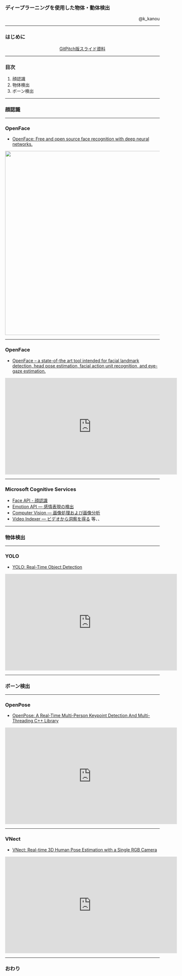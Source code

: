 ### ディープラーニングを使用した物体・動体検出

<p align="right">
@k_kanou
</p>

---


### はじめに

<p align="center">
<a href="https://gitpitch.com/lvisdd/object-detection-using-deep-learning">GitPitch版スライド資料</a>
</p>

---


### 目次

1. 顔認識
1. 物体検出
1. ボーン検出

---


### 顔認識


---


### OpenFace

* [OpenFace: Free and open source face recognition with deep neural networks.](https://cmusatyalab.github.io/openface/)

<img src="https://raw.githubusercontent.com/cmusatyalab/openface/master/images/summary.jpg" width="600">

---


### OpenFace

* [OpenFace – a state-of-the art tool intended for facial landmark detection, head pose estimation, facial action unit recognition, and eye-gaze estimation.](https://github.com/TadasBaltrusaitis/OpenFace)

<iframe width="560" height="315" src="https://www.youtube.com/embed/V7rV0uy7heQ" frameborder="0" allowfullscreen></iframe>

---


### Microsoft Cognitive Services


* <a href="https://azure.microsoft.com/ja-jp/services/cognitive-services/face/">Face API - 顔認識</a>
* <a href="https://azure.microsoft.com/ja-jp/services/cognitive-services/emotion/">Emotion API — 感情表現の検出</a>
* <a href="https://azure.microsoft.com/ja-jp/services/cognitive-services/computer-vision/">Computer Vision — 画像処理および画像分析</a>
* <a href="https://azure.microsoft.com/ja-jp/services/cognitive-services/video-indexer/">Video Indexer — ビデオから洞察を得る</a>
等、、

---


### 物体検出


---


### YOLO

* [YOLO: Real-Time Object Detection](https://pjreddie.com/darknet/yolo/)

<iframe width="560" height="315" src="https://www.youtube.com/embed/VOC3huqHrss" frameborder="0" allowfullscreen></iframe>

---


### ボーン検出


---


### OpenPose

* [OpenPose: A Real-Time Multi-Person Keypoint Detection And Multi-Threading C++ Library](https://github.com/CMU-Perceptual-Computing-Lab/openpose)

<iframe width="560" height="315" src="https://www.youtube.com/embed/pW6nZXeWlGM" frameborder="0" allowfullscreen></iframe>

---


### VNect

* [VNect: Real-time 3D Human Pose Estimation with a Single RGB Camera](http://gvv.mpi-inf.mpg.de/projects/VNect/)

<iframe width="560" height="315" src="https://www.youtube.com/embed/W1ZNFfftx2E" frameborder="0" allowfullscreen></iframe>

---

### おわり


